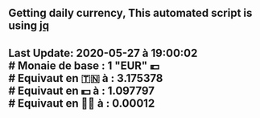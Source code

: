 ## Getting daily currency, This automated script is using [jq](https://stedolan.github.io/jq/)
## Last Update:  2020-05-27 à 19:00:02 </br># Monaie de base : 1 "EUR" 💶 </br> # Equivaut en 🇹🇳 à :  3.175378 </br> # Equivaut en 💵 à : 1.097797</br> # Equivaut en 🐱‍💻 à :  0.00012
